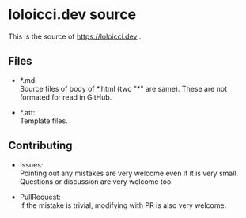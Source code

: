 # loloicci.dev source
This is the source of https://loloicci.dev .

## Files
- \*.md:  
  Source files of body of \*.html (two "\*" are same).
  These are not formated for read in GitHub.

- \*.att:  
  Template files.

## Contributing
- Issues:  
  Pointing out any mistakes are very welcome even if it is very small.
  Questions or discussion are very welcome too.

- PullRequest:  
  If the mistake is trivial, modifying with PR is also very welcome.

